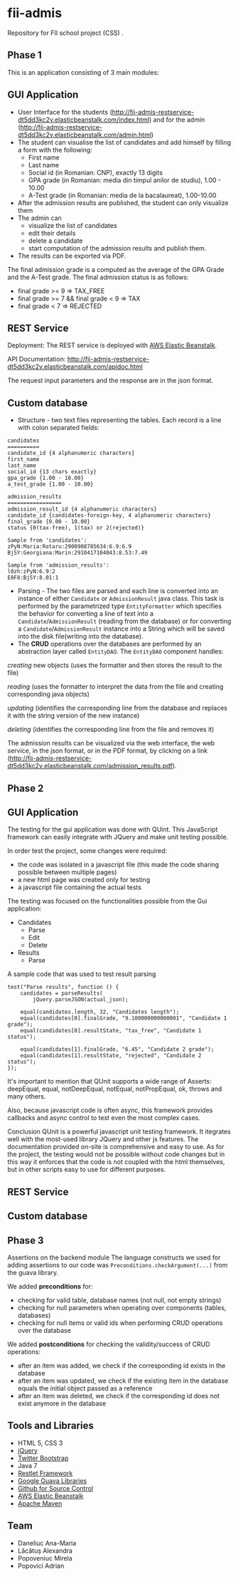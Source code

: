 fii-admis
=========

Repository for FII school project (CSS) .

Phase 1
------------------

This is an application consisting of 3 main modules:



GUI Application
------------------
- User Interface for the students (http://fii-admis-restservice-dt5dd3kc2v.elasticbeanstalk.com/index.html) and for the admin (http://fii-admis-restservice-dt5dd3kc2v.elasticbeanstalk.com/admin.html)
- The student can visualise the list of candidates and add himself by filling a form with the following:
    - First name
    - Last name
    - Social id (in Romanian: CNP), exactly 13 digits
    - GPA grade (in Romanian: media din timpul anilor de studiu), 1.00 - 10.00
    - A-Test grade (in Romanian: media de la bacalaureat), 1.00-10.00
- After the admission results are published, the student can only visualize them
- The admin can
    - visualize the list of candidates
    - edit their details
    - delete a candidate
    - start computation of the admission results and publish them.
- The results can be exported via PDF.

The final admission grade is a computed as the average of the GPA Grade and the A-Test grade.
The final admission status is as follows:
- final grade >= 9 => TAX_FREE
- final grade >= 7 && final grade < 9 => TAX
- final grade < 7 => REJECTED



REST Service
------------
 Deployment: The REST service is deployed with [AWS Elastic Beanstalk].

 API Documentation:
http://fii-admis-restservice-dt5dd3kc2v.elasticbeanstalk.com/apidoc.html

 The request input parameters and the response are in the json format.

Custom database
---------------
- Structure - two text files representing the tables. Each record is a line with colon separated fields:

```
candidates
==========
candidate_id {4 alphanumeric characters}
first_name
last_name
social_id {13 chars exactly}
gpa_grade {1.00 - 10.00}
a_test_grade {1.00 - 10.00}

admission_results
=================
admission_result_id {4 alphanumeric characters}
candidate_id {candidates-foreign-key, 4 alphanumeric characters}
final_grade {0.00 - 10.00}
status {0(tax-free), 1(tax) or 2(rejected)}

Sample from 'candidates':
zPyN:Maria:Rotaru:2900908785634:6.9:6.9
BjSY:Georgiana:Marin:2910417104043:8.53:7.49

Sample from 'admission_results':
l0zh:zPyN:6.9:2
E8F8:BjSY:8.01:1

```

- Parsing - The two files are parsed and each line is converted into an instance of either `Candidate` or `AdmissionResult` java class. This task is performed by the parametrized type `EntityFormatter` which specifies the behavior for converting a line of text into a `Candidate`/`AdmissionResult` (reading from the database) or for converting a `Candidate`/`AdmissionResult` instance into a String which will be saved into the disk file(writing into the database). 
- The **CRUD** operations over the databases are performed by an abstraction layer called `EntityDAO`. The `EntityDAO` component handles:

*creating* new objects (uses the formatter and then stores the result to the file)

*reading* (uses the formatter to interpret the data from the file and creating corresponding java objects)

*updating* (identifies the corresponding line from the database and replaces it with the string version of the new instance)

*deleting* (identifies the corresponding line from the file and removes it)

The admission results can be visualized via the web interface, the web service, in the json format, or in the PDF format, by clicking on a link (http://fii-admis-restservice-dt5dd3kc2v.elasticbeanstalk.com/admission_results.pdf).


Phase 2
-------------------

GUI Application
------------------

The testing for the gui application was done with QUint. This JavaScript framework can easily integrate with JQuery and make unit testing possible.

In order test the project, some changes were required:
* the code was isolated in a javascript file (this made the code sharing possible between multiple pages)
* a new html page was created only for testing
* a javascript file containing the actual tests

The testing was focused on the functionalities possible from the Gui application:
* Candidates
    * Parse
    * Edit
    * Delete
* Results
    * Parse

A sample code that was used to test result parsing
```
test("Parse results", function () {
	candidates = parseResults(
		jQuery.parseJSON(actual_json);

	equal(candidates.length, 32, "Candidates length");
	equal(candidates[0].finalGrade, "9.100000000000001", "Candidate 1 grade");
	equal(candidates[0].resultState, "tax_free", "Candidate 1 status");

	equal(candidates[1].finalGrade, "6.45", "Candidate 2 grade");
	equal(candidates[1].resultState, "rejected", "Candidate 2 status");
});
```

It's important to mention that QUnit supports a wide range of Asserts: deepEqual, equal, notDeepEqual, notEqual, notPropEqual, ok, throws and many others.

Also, because javascript code is often async, this framework provides callbacks and async control to test even the most complex cases.

Conclusion
QUnit is a powerful javascript unit testing framework. It itegrates well with the most-used library JQuery and other js features.
The documentation provided on-site is comprehensive and easy to use.
As for the project, the testing would not be possible without code changes but in this way it enforces that the code is not coupled with the html themselves, but in other scripts easy to use for different purposes.


REST Service
------------

Custom database
---------------

Phase 3
-------------------
Assertions on the backend module
The language constructs we used for adding assertions to our code was `Preconditions.checkArgument(...)` from the guava library. 

We added **preconditions** for:
* checking for valid table, database names (not null, not empty strings)
* checking for null parameters when operating over components (tables, databases)
* checking for null items or valid ids when performing CRUD operations over the database

We added **postconditions** for checking the validity/success of CRUD operations:
* after an item was added, we check if the corresponding id exists in the database
* after an item was updated, we check if the existing item in the database equals the initial object passed as a reference
* after an item was deleted, we check if the corresponding id does not exist anymore in the database

Tools and Libraries
-------------------
- HTML 5, CSS 3
- [jQuery]
- [Twitter Bootstrap]
- Java 7
- [Restlet Framework]
- [Google Guava Libraries]
- [Github for Source Control]
- [AWS Elastic Beanstalk]
- [Apache Maven]


Team
----
- Daneliuc Ana-Maria
- Lăcătuș Alexandra
- Popoveniuc Mirela
- Popovici Adrian



[AWS Elastic Beanstalk]: http://aws.amazon.com/elasticbeanstalk/
[Eclipse IDE for Java EE Developers]: https://www.eclipse.org/downloads/packages/eclipse-ide-java-ee-developers/keplersr2
[JetBrains IntelliJ IDEA]: http://www.jetbrains.com/idea/
[AWS Toolkit for Eclipse]: http://aws.amazon.com/eclipse/
[Github plugin for Eclipse]: http://eclipse.github.com/
[Github for Source Control]:https://github.com
[Apache Maven]: http://maven.apache.org/
[Google Guava Libraries]: https://code.google.com/p/guava-libraries/
[Restlet Framework]: http://restlet.org/
[jQuery]: https://jquery.com/
[Twitter Bootstrap]: http://getbootstrap.com/
